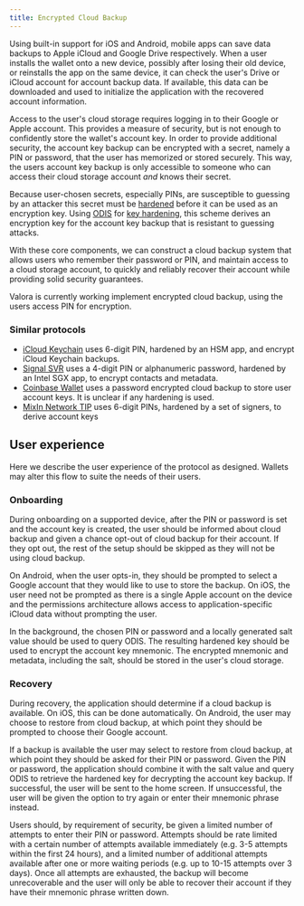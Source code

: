 ```yaml
---
title: Encrypted Cloud Backup
---
```


<!-- TODO(victor): Do we want to use a more creative protocol name here -->

Using built-in support for iOS and Android, mobile apps can save data backups to Apple iCloud and Google Drive respectively.
When a user installs the wallet onto a new device, possibly after losing their old device, or reinstalls the app on the same device, it can check the user's Drive or iCloud account for account backup data.
If available, this data can be downloaded and used to initialize the application with the recovered account information.

Access to the user's cloud storage requires logging in to their Google or Apple account.
This provides a measure of security, but is not enough to confidently store the wallet's account key.
In order to provide additional security, the account key backup can be encrypted with a secret, namely a PIN or password, that the user has memorized or stored securely.
This way, the users account key backup is only accessible to someone who can access their cloud storage account *and* knows their secret.

Because user-chosen secrets, especially PINs, are susceptible to guessing by an attacker this secret must be [hardened](https://en.wikipedia.org/wiki/Hardening_(computing)) before it can be used as an encryption key.
Using [ODIS](/celo-codebase/protocol/odis) for [key hardening](/celo-codebase/protocol/odis/use-cases/key-hardening), this scheme derives an encryption key for the account key backup that is resistant to guessing attacks.

With these core components, we can construct a cloud backup system that allows users who remember their password or PIN, and maintain access to a cloud storage account, to quickly and reliably recover their account while providing solid security guarantees.

Valora is currently working implement encrypted cloud backup, using the users access PIN for encryption.

### Similar protocols

- [iCloud Keychain](https://support.apple.com/guide/security/secure-icloud-keychain-recovery-secdeb202947/web) uses 6-digit PIN, hardened by an HSM app, and encrypt iCloud Keychain backups.
- [Signal SVR](https://support.apple.com/guide/security/secure-icloud-keychain-recovery-secdeb202947/web) uses a 4-digit PIN or alphanumeric password, hardened by an Intel SGX app, to encrypt contacts and metadata.
- [Coinbase Wallet](https://blog.coinbase.com/backup-your-private-keys-on-google-drive-and-icloud-with-coinbase-wallet-3c3f3fdc86dc) uses a password encrypted cloud backup to store user account keys. It is unclear if any hardening is used.
- [MixIn Network TIP](https://github.com/MixinNetwork/tip) uses 6-digit PINs, hardened by a set of signers, to derive account keys

## User experience

Here we describe the user experience of the protocol as designed.
Wallets may alter this flow to suite the needs of their users.

### Onboarding

During onboarding on a supported device, after the PIN or password is set and the account key is created, the user should be informed about cloud backup and given a chance opt-out of cloud backup for their account.
If they opt out, the rest of the setup should be skipped as they will not be using cloud backup.

On Android, when the user opts-in, they should be prompted to select a Google account that they would like to use to store the backup.
On iOS, the user need not be prompted as there is a single Apple account on the device and the permissions architecture allows access to application-specific iCloud data without prompting the user.

In the background, the chosen PIN or password and a locally generated salt value should be used to query ODIS.
The resulting hardened key should be used to encrypt the account key mnemonic.
The encrypted mnemonic and metadata, including the salt, should be stored in the user's cloud storage.

### Recovery

During recovery, the application should determine if a cloud backup is available.
On iOS, this can be done automatically.
On Android, the user may choose to restore from cloud backup, at which point they should be prompted to choose their Google account.

If a backup is available the user may select to restore from cloud backup, at which point they should be asked for their PIN or password.
Given the PIN or password, the application should combine it with the salt value and query ODIS to retrieve the hardened key for decrypting the account key backup.
If successful, the user will be sent to the home screen.
If unsuccessful, the user will be given the option to try again or enter their mnemonic phrase instead.

Users should, by requirement of security, be given a limited number of attempts to enter their PIN or password.
Attempts should be rate limited with a certain number of attempts available immediately (e.g. 3-5 attempts within the first 24 hours), and a limited number of additional attempts available after one or more waiting periods (e.g. up to 10-15 attempts over 3 days).
Once all attempts are exhausted, the backup will become unrecoverable and the user will only be able to recover their account if they have their mnemonic phrase written down.

<!-- TODO(victor): Add detailed information about the key derivation and file structure when the library is implemented and can be referenced -->
